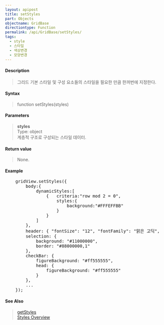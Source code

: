 ```yaml
---
layout: apipost
title: setStyles
part: Objects
objectname: GridBase
directiontype: Function
permalink: /api/GridBase/setStyles/
tags:
  - style
  - 스타일
  - 색상변경
  - 모양변경
---
```



#### Description

> 그리드 기본 스타일 및 구성 요소들의 스타일을 필요한 만큼 한꺼번에 지정한다.

#### Syntax

> function setStyles(styles)

#### Parameters

> **styles**  
> Type: object  
> 계층적 구조로 구성되는 스타일 데이터.  

#### Return value

> None.

#### Example

<pre class="prettyprint">
    gridView.setStyles({
        body:{
            dynamicStyles:[
                {   criteria:"row mod 2 = 0",
                    styles:{
                        background:"#FFFEFFBB"
                    }
                }
            ]
        },
        header: { "fontSize": "12", "fontFamily": "맑은 고딕", "fontBold": "true"},
        selection: {
            background: "#11000000",
            border: "#88000000,1"
        },
        checkBar: {
            figureBackground: "#ff555555",
            head: {
                figureBackground: "#ff555555"
            }
        },
        ...
    });
</pre>

#### See Also
> [getStyles](/api/GridBase/getStyles)  
> [Styles Overview](http://demo.realgrid.com/Demo/StylesConcept)